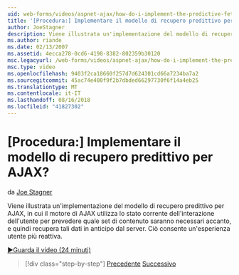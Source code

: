 ```yaml
---
uid: web-forms/videos/aspnet-ajax/how-do-i-implement-the-predictive-fetch-pattern-for-ajax
title: '[Procedura:] Implementare il modello di recupero predittivo per AJAX? | Microsoft Docs'
author: JoeStagner
description: Viene illustrata un'implementazione del modello di recupero predittivo per AJAX, in cui il motore di AJAX utilizza lo stato corrente dell'interazione dell'utente per stimare eriore a...
ms.author: riande
ms.date: 02/13/2007
ms.assetid: 4ecca278-0cd6-4198-8382-802359b30120
msc.legacyurl: /web-forms/videos/aspnet-ajax/how-do-i-implement-the-predictive-fetch-pattern-for-ajax
msc.type: video
ms.openlocfilehash: 9403f2ca18660f257d7d624301cd66a7234ba7a2
ms.sourcegitcommit: 45ac74e400f9f2b7dbded66297730f6f14a4eb25
ms.translationtype: MT
ms.contentlocale: it-IT
ms.lasthandoff: 08/16/2018
ms.locfileid: "41827302"
---
```

<a name="how-do-i-implement-the-predictive-fetch-pattern-for-ajax"></a>[Procedura:] Implementare il modello di recupero predittivo per AJAX?
====================
da [Joe Stagner](https://github.com/JoeStagner)

Viene illustrata un'implementazione del modello di recupero predittivo per AJAX, in cui il motore di AJAX utilizza lo stato corrente dell'interazione dell'utente per prevedere quale set di contenuto saranno necessari accanto, e quindi recupera tali dati in anticipo dal server. Ciò consente un'esperienza utente più reattiva.

[&#9654;Guarda il video (24 minuti)](https://channel9.msdn.com/Blogs/ASP-NET-Site-Videos/how-do-i-implement-the-predictive-fetch-pattern-for-ajax)

> [!div class="step-by-step"]
> [Precedente](how-do-i-use-the-aspnet-ajax-timer-control.md)
> [Successivo](how-do-i-implement-the-ajax-paging-pattern.md)
